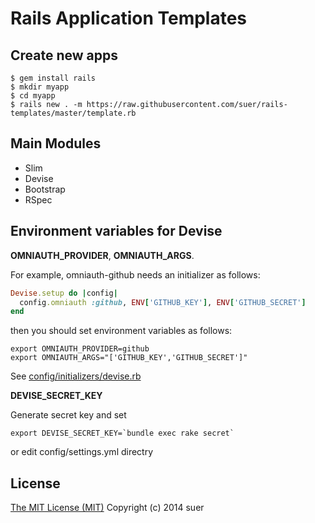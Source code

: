 Rails Application Templates
===================================

Create new apps
------------------

```
$ gem install rails
$ mkdir myapp
$ cd myapp
$ rails new . -m https://raw.githubusercontent.com/suer/rails-templates/master/template.rb
```

Main Modules
------------------

* Slim
* Devise
* Bootstrap
* RSpec

Environment variables for Devise
-----------------------------------

**OMNIAUTH_PROVIDER**, **OMNIAUTH_ARGS**.

For example, omniauth-github needs an initializer as follows:
```ruby
Devise.setup do |config|
  config.omniauth :github, ENV['GITHUB_KEY'], ENV['GITHUB_SECRET']
end
```

then you should set environment variables as follows:
```
export OMNIAUTH_PROVIDER=github
export OMNIAUTH_ARGS="['GITHUB_KEY','GITHUB_SECRET']"
```

See [config/initializers/devise.rb](https://github.com/suer/rails-templates/blob/master/config/initializers/devise.rb)

**DEVISE\_SECRET\_KEY**

Generate secret key and set

```
export DEVISE_SECRET_KEY=`bundle exec rake secret`
```

or edit config/settings.yml directry

License
------------------

[The MIT License (MIT)](http://opensource.org/licenses/mit-license)
Copyright (c) 2014 suer
